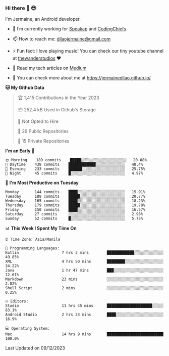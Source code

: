 ### Hi there 👋 😎
I'm Jermaine, an Android developer.

- 🔭 I’m currently working for [Speakap](https://www.speakap.com/) and [CodingChiefs](https://codingchiefs.com/en/)

- 📫 How to reach me: dilaojermaine@gmail.com

- ⚡ Fun fact: I love playing music! You can check our tiny youtube channel at [thewanderstudios](https://www.youtube.com/thewanderstudios) ♥️

- 📖 Read my tech articles on [Medium](https://jermainedilao.medium.com/)

- 👀 You can check more about me at https://jermainedilao.github.io/

<!--
**jermainedilao/jermainedilao** is a ✨ _special_ ✨ repository because its `README.md` (this file) appears on your GitHub profile.

Here are some ideas to get you started:

- 🔭 I’m currently working on ...
- 🌱 I’m currently learning ...
- 👯 I’m looking to collaborate on ...
- 🤔 I’m looking for help with ...
- 💬 Ask me about ...
- 📫 How to reach me: ...
- 😄 Pronouns: ...
- ⚡ Fun fact: ...
-->

<!--START_SECTION:waka-->
**🐱 My Github Data** 

> 🏆 1,415 Contributions in the Year 2023
 > 
> 📦 252.4 kB Used in Github's Storage 
 > 
> 🚫 Not Opted to Hire
 > 
> 📜 29 Public Repositories 
 > 
> 🔑 15 Private Repositories  
 > 
**I'm an Early 🐤** 

```text
🌞 Morning    189 commits    █████░░░░░░░░░░░░░░░░░░░░   20.88% 
🌆 Daytime    438 commits    ████████████░░░░░░░░░░░░░   48.4% 
🌃 Evening    233 commits    ██████░░░░░░░░░░░░░░░░░░░   25.75% 
🌙 Night      45 commits     █░░░░░░░░░░░░░░░░░░░░░░░░   4.97%

```
📅 **I'm Most Productive on Tuesday** 

```text
Monday       144 commits    ████░░░░░░░░░░░░░░░░░░░░░   15.91% 
Tuesday      188 commits    █████░░░░░░░░░░░░░░░░░░░░   20.77% 
Wednesday    165 commits    ████░░░░░░░░░░░░░░░░░░░░░   18.23% 
Thursday     179 commits    █████░░░░░░░░░░░░░░░░░░░░   19.78% 
Friday       150 commits    ████░░░░░░░░░░░░░░░░░░░░░   16.57% 
Saturday     27 commits     ░░░░░░░░░░░░░░░░░░░░░░░░░   2.98% 
Sunday       52 commits     █░░░░░░░░░░░░░░░░░░░░░░░░   5.75%

```


📊 **This Week I Spent My Time On** 

```text
⌚︎ Time Zone: Asia/Manila

💬 Programming Languages: 
Kotlin                   7 hrs 3 mins        ████████████░░░░░░░░░░░░░   49.85% 
XML                      4 hrs 50 mins       ████████░░░░░░░░░░░░░░░░░   34.22% 
Java                     1 hr 47 mins        ███░░░░░░░░░░░░░░░░░░░░░░   12.61% 
Markdown                 23 mins             ░░░░░░░░░░░░░░░░░░░░░░░░░   2.82% 
Shell Script             2 mins              ░░░░░░░░░░░░░░░░░░░░░░░░░   0.25%

🔥 Editors: 
Studio                   11 hrs 45 mins      ████████████████████░░░░░   83.1% 
Android Studio           2 hrs 23 mins       ████░░░░░░░░░░░░░░░░░░░░░   16.9%

💻 Operating System: 
Mac                      14 hrs 9 mins       █████████████████████████   100.0%

```


 Last Updated on 09/12/2023
<!--END_SECTION:waka-->
